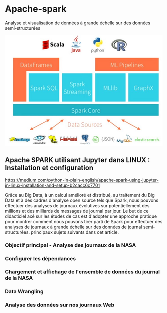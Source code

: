 # Apache-spark
Analyse et visualisation de données à grande échelle sur des données semi-structurées

![architecture](/image/img.jpg)


## Apache SPARK utilisant Jupyter dans LINUX : Installation et configuration
https://medium.com/python-in-plain-english/apache-spark-using-jupyter-in-linux-installation-and-setup-b2cacc6c7701

Grâce au Big Data, à un calcul amélioré et distribué, au traitement du Big Data et à des cadres d'analyse open source tels que Spark, nous pouvons effectuer des analyses de journaux évolutives sur potentiellement des millions et des milliards de messages de journal par jour. Le but de ce didacticiel axé sur les études de cas est d'adopter une approche pratique pour montrer comment nous pouvons tirer parti de Spark pour effectuer des analyses de journaux à grande échelle sur des données de journal semi-structurées.
principaux sujets suivants dans cet article.
### Objectif principal - Analyse des journaux de la NASA
### Configurer les dépendances
### Chargement et affichage de l'ensemble de données du journal de la NASA
### Data Wrangling
### Analyse des données sur nos journaux Web
